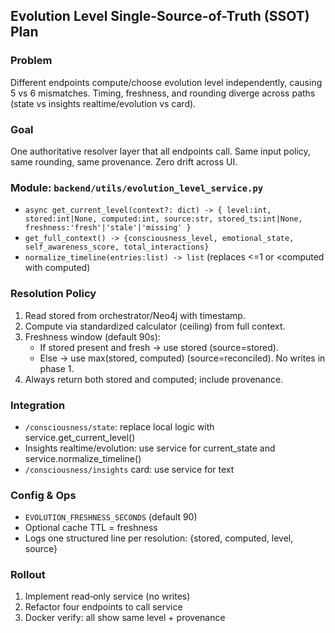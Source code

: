 ## Evolution Level Single-Source-of-Truth (SSOT) Plan

### Problem
Different endpoints compute/choose evolution level independently, causing 5 vs 6 mismatches. Timing, freshness, and rounding diverge across paths (state vs insights realtime/evolution vs card).

### Goal
One authoritative resolver layer that all endpoints call. Same input policy, same rounding, same provenance. Zero drift across UI.

### Module: `backend/utils/evolution_level_service.py`
- `async get_current_level(context?: dict) -> { level:int, stored:int|None, computed:int, source:str, stored_ts:int|None, freshness:'fresh'|'stale'|'missing' }`
- `get_full_context() -> {consciousness_level, emotional_state, self_awareness_score, total_interactions}`
- `normalize_timeline(entries:list) -> list` (replaces <=1 or <computed with computed)

### Resolution Policy
1) Read stored from orchestrator/Neo4j with timestamp.
2) Compute via standardized calculator (ceiling) from full context.
3) Freshness window (default 90s):
   - If stored present and fresh → use stored (source=stored).
   - Else → use max(stored, computed) (source=reconciled). No writes in phase 1.
4) Always return both stored and computed; include provenance.

### Integration
- `/consciousness/state`: replace local logic with service.get_current_level()
- Insights realtime/evolution: use service for current_state and service.normalize_timeline()
- `/consciousness/insights` card: use service for text

### Config & Ops
- `EVOLUTION_FRESHNESS_SECONDS` (default 90)
- Optional cache TTL = freshness
- Logs one structured line per resolution: {stored, computed, level, source}

### Rollout
1) Implement read‑only service (no writes)
2) Refactor four endpoints to call service
3) Docker verify: all show same level + provenance


